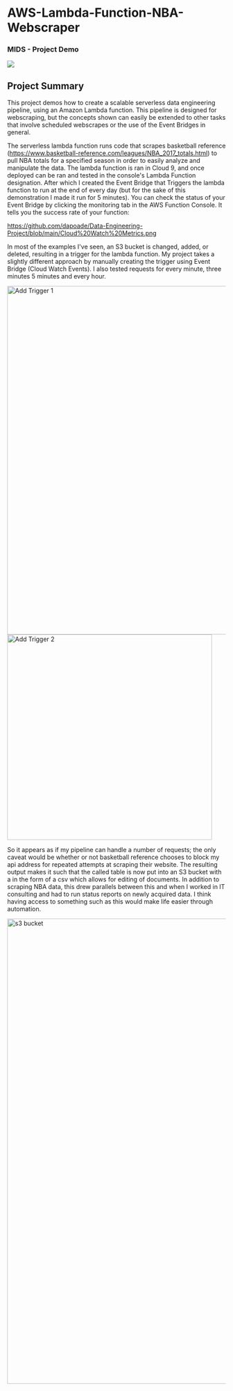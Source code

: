 # AWS-Lambda-Function-NBA-Webscraper 
### MIDS - Project Demo

[![](http://img.youtube.com/vi/8DBP9GBSGg0/0.jpg)](http://www.youtube.com/watch?v=8DBP9GBSGg0 "Final Project ")

## Project Summary

This project demos how to create a scalable serverless data engineering pipeline, using an Amazon Lambda function. This pipeline is designed for webscraping, but  the concepts shown can easily be extended to other tasks that involve scheduled webscrapes or the use of the Event Bridges in general. 

The serverless lambda function runs code that scrapes basketball reference (https://www.basketball-reference.com/leagues/NBA_2017_totals.html) to pull NBA totals for a specified season in order to easily analyze and manipulate the data. The lambda function is ran in Cloud 9, and once deployed can be ran and tested in the console's Lambda Function designation. After which I created the Event Bridge that Triggers the lambda function to run at the end of every day (but for the sake of this demonstration I made it run for 5 minutes). You can check the status of your Event Bridge by clicking the monitoring tab in the AWS Function Console. It tells you the success rate of your function:

https://github.com/dapoade/Data-Engineering-Project/blob/main/Cloud%20Watch%20Metrics.png

In most of the examples I've seen, an S3 bucket is changed, added, or deleted, resulting in a trigger for the lambda function. My project takes a slightly different approach by manually creating the trigger using Event Bridge (Cloud Watch Events). I also tested requests for every minute, three minutes 5 minutes and every hour. 

<img width="801" alt="Add Trigger 1" src="https://user-images.githubusercontent.com/69828169/100197309-268c5500-2ec8-11eb-9fc1-5da704714ce8.png">


<img width="472" alt="Add Trigger 2" src="https://user-images.githubusercontent.com/69828169/100197369-3c9a1580-2ec8-11eb-8d25-1e347833605e.png">




So it appears as if my pipeline can handle a number of requests; the only caveat would be whether or not basketball reference chooses to block my api address for repeated attempts at scraping their website. The resulting output makes it such that the called table is now put into an S3 bucket with a in the form of a csv which allows for editing of documents. In addition to scraping NBA data, this drew parallels between this and when I worked in IT consulting and had to run status reports on newly acquired data. I think having access to something such as this would make life easier through automation. 


<img width="1069" alt="s3 bucket" src="https://user-images.githubusercontent.com/69828169/100198084-59831880-2ec9-11eb-86e5-cafcdf7288c6.png">






